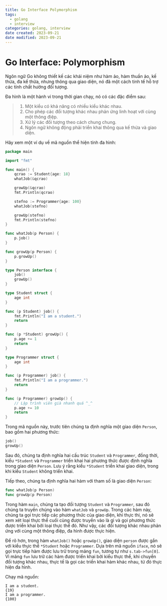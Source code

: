 ```yaml
---
title: Go Interface Polymorphism
tags:
  - golang
  - interview
categories: golang, interview
date created: 2023-09-21
date modified: 2023-09-21
---
```


# Go Interface: Polymorphism

Ngôn ngữ Go không thiết kế các khái niệm như hàm ảo, hàm thuần ảo, kế thừa, đa kế thừa, nhưng thông qua giao diện, nó đã một cách tinh tế hỗ trợ các tính chất hướng đối tượng.

Đa hình là một hành vi trong thời gian chạy, nó có các đặc điểm sau:

> 1. Một kiểu có khả năng có nhiều kiểu khác nhau.
> 2. Cho phép các đối tượng khác nhau phản ứng linh hoạt với cùng một thông điệp.
> 3. Xử lý các đối tượng theo cách chung chung.
> 4. Ngôn ngữ không động phải triển khai thông qua kế thừa và giao diện.

Hãy xem một ví dụ về mã nguồn thể hiện tính đa hình:

```go
package main

import "fmt"

func main() {
	qcrao := Student{age: 18}
	whatJob(&qcrao)

	growUp(&qcrao)
	fmt.Println(qcrao)

	stefno := Programmer{age: 100}
	whatJob(stefno)

	growUp(stefno)
	fmt.Println(stefno)
}

func whatJob(p Person) {
	p.job()
}

func growUp(p Person) {
	p.growUp()
}

type Person interface {
	job()
	growUp()
}

type Student struct {
	age int
}

func (p Student) job() {
	fmt.Println("I am a student.")
	return
}

func (p *Student) growUp() {
	p.age += 1
	return
}

type Programmer struct {
	age int
}

func (p Programmer) job() {
	fmt.Println("I am a programmer.")
	return
}

func (p Programmer) growUp() {
	// Lập trình viên già nhanh quá ^_^
	p.age += 10
	return
}
```

Trong mã nguồn này, trước tiên chúng ta định nghĩa một giao diện `Person`, bao gồm hai phương thức:

```go
job()
growUp()
```

Sau đó, chúng ta định nghĩa hai cấu trúc `Student` và `Programmer`, đồng thời, kiểu `*Student` và `Programmer` triển khai hai phương thức được định nghĩa trong giao diện `Person`. Lưu ý rằng kiểu `*Student` triển khai giao diện, trong khi kiểu `Student` không triển khai.

Tiếp theo, chúng ta định nghĩa hai hàm với tham số là giao diện `Person`:

```go
func whatJob(p Person)
func growUp(p Person)
```

Trong hàm `main`, chúng ta tạo đối tượng `Student` và `Programmer`, sau đó chúng ta truyền chúng vào hàm `whatJob` và `growUp`. Trong các hàm này, chúng ta gọi trực tiếp các phương thức của giao diện, khi thực thi, nó sẽ xem xét loại thực thể cuối cùng được truyền vào là gì và gọi phương thức được triển khai bởi loại thực thể đó. Như vậy, các đối tượng khác nhau phản ứng với cùng một thông điệp, đa hình được thực hiện.

Để rõ hơn, trong hàm `whatJob()` hoặc `growUp()`, giao diện `person` được gắn với kiểu thực thể `*Student` hoặc `Programmer`. Dựa trên mã nguồn `iface`, nó sẽ gọi trực tiếp hàm được lưu trữ trong mảng `fun`, tương tự như `s.tab->fun[0]`. Vì mảng `fun` lưu trữ các hàm được triển khai bởi kiểu thực thể, khi chuyển đối tượng khác nhau, thực tế là gọi các triển khai hàm khác nhau, từ đó thực hiện đa hình.

Chạy mã nguồn:

```shell
I am a student.
{19}
I am a programmer.
{100}
```
